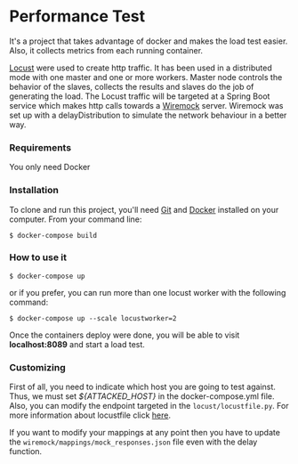 # Performance Test
It's a project that takes advantage of docker and makes the load test easier. Also, it collects metrics from each running container. 

[Locust](https://locust.io/) were used to create http traffic. It has been used in a distributed mode with one master and one or more workers. Master node controls the behavior of the slaves, collects the results and slaves do the job of generating the load. 
The Locust traffic will be targeted at a Spring Boot service which makes http calls towards a [Wiremock](http://wiremock.org/) server. Wiremock was set up with a delayDistribution to simulate the network behaviour in a better way.
### Requirements
You only need Docker

### Installation
To clone and run this project, you'll need [Git](https://git-scm.com) and [Docker](https://www.docker.com/get-started) installed on your computer. From your command line:
 ```shell script
$ docker-compose build 
 ```
### How to use it
 ```shell script
$ docker-compose up
 ```
or if you prefer, you can run more than one locust worker with the following command:
```shell script
$ docker-compose up --scale locustworker=2
```
Once the containers deploy were done, you will be able to visit **localhost:8089** and start a load test.

### Customizing
First of all, you need to indicate which host you are going to test against. Thus, we must set _${ATTACKED_HOST}_ in the docker-compose.yml file. Also, you can modify the endpoint targeted in the `locust/locustfile.py`. For more information about locustfile click [here](https://docs.locust.io/en/latest/writing-a-locustfile.html).

If you want to modify your mappings at any point then you have to update the `wiremock/mappings/mock_responses.json` file even with the delay function.